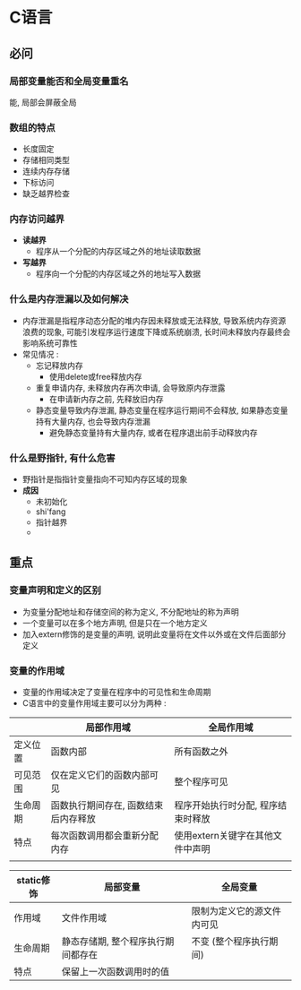 # **C语言**

## **必问**

### **局部变量能否和全局变量重名**
能, 局部会屏蔽全局

### **数组的特点**
- 长度固定
- 存储相同类型
- 连续内存存储
- 下标访问
- 缺乏越界检查

### **内存访问越界**
- **读越界**
	- 程序从一个分配的内存区域之外的地址读取数据
- **写越界**
	- 程序向一个分配的内存区域之外的地址写入数据

### **什么是内存泄漏以及如何解决**
- 内存泄漏是指程序动态分配的堆内存因未释放或无法释放, 导致系统内存资源浪费的现象, 可能引发程序运行速度下降或系统崩溃, 长时间未释放内存最终会影响系统可靠性
- 常见情况 :
	- 忘记释放内存
		- 使用delete或free释放内存
	- 重复申请内存, 未释放内存再次申请, 会导致原内存泄露
		- 在申请新内存之前, 先释放旧内存
	- 静态变量导致内存泄漏, 静态变量在程序运行期间不会释放, 如果静态变量持有大量内存, 也会导致内存泄漏
		- 避免静态变量持有大量内存, 或者在程序退出前手动释放内存

### **什么是野指针, 有什么危害**
- 野指针是指指针变量指向不可知内存区域的现象
- **成因**
	- 未初始化
	- shi'fang
	- 指针越界
	- 


## **重点**

### **变量声明和定义的区别**
- 为变量分配地址和存储空间的称为定义, 不分配地址的称为声明
- 一个变量可以在多个地方声明, 但是只在一个地方定义
- 加入extern修饰的是变量的声明, 说明此变量将在文件以外或在文件后面部分定义

### **变量的作用域**
- 变量的作用域决定了变量在程序中的可见性和生命周期
- C语言中的变量作用域主要可以分为两种 :

|      | 局部作用域               | 全局作用域               |
| ---- | ------------------- | ------------------- |
| 定义位置 | 函数内部                | 所有函数之外              |
| 可见范围 | 仅在定义它们的函数内部可见       | 整个程序可见              |
| 生命周期 | 函数执行期间存在, 函数结束后内存释放 | 程序开始执行时分配, 程序结束时释放  |
| 特点   | 每次函数调用都会重新分配内存      | 使用extern关键字在其他文件中声明 |
|      |                     |                     |

| static修饰 | 局部变量               | 全局变量          |
| -------- | ------------------ | ------------- |
| 作用域      | 文件作用域              | 限制为定义它的源文件内可见 |
| 生命周期     | 静态存储期, 整个程序执行期间都存在 | 不变 (整个程序执行期间) |
| 特点       | 保留上一次函数调用时的值       |               |


